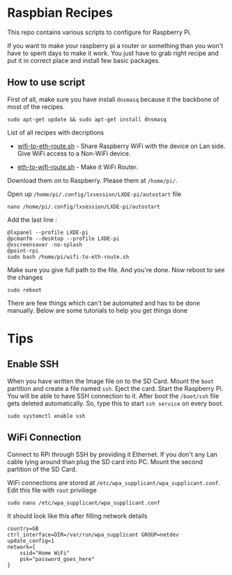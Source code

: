 # Raspbian Recipes

This repo contains various scripts to configure for Raspberry Pi.

If you want to make your raspberry pi a router or something than you won't have to spent days to make it work. 
You just have to grab right recipe and put it in correct place and install few basic packages. 

## How to use script

First of all, make sure you have install `dnsmasq` because it the backbone of most of the recipes.

    sudo apt-get update && sudo apt-get install dnsmasq
    
List of all recipes with decriptions

 - [wifi-to-eth-route.sh](wifi-to-eth-route.sh)  -   Share Raspberry WiFi with the device on Lan side.
Give WiFi access to a Non-WiFi device.

 - [eth-to-wifi-route.sh](eth-to-wifi-route.sh)  -   Make it WiFi Router.


Download them on to Raspberry. Please them at `/home/pi/`. 

Open up `/home/pi/.config/lxsession/LXDE-pi/autostart` file

    nano /home/pi/.config/lxsession/LXDE-pi/autostart
    
 Add the last line :
 
    @lxpanel --profile LXDE-pi
    @pcmanfm --desktop --profile LXDE-pi
    @xscreensaver -no-splash
    @point-rpi
    sudo bash /home/pi/wifi-to-eth-route.sh

Make sure you give full path to the file.
And you're done. Now reboot to see the changes

    sudo reboot

There are few things which can't be automated and has to be done manually. 
Below are some tutorials to help you get things done

# Tips

## Enable SSH

When you have written the Image file on to the SD Card. Mount the `boot` partition and create a file named `ssh`.
Eject the card. Start the Raspberry Pi. You will be able to have SSH connection to it.
After boot the `/boot/ssh` file gets deleted automatically. So, type this to start `ssh service` on every boot.

    sudo systemctl enable ssh
    
## WiFi Connection

Connect to RPi through SSH by providing it Ethernet. 
If you don't any Lan cable lying around than plug the SD card into PC. Mount the second partition of the SD Card.

WiFi connections are stored at `/etc/wpa_supplicant/wpa_supplicant.conf`. Edit this file with `root` priviliege 

    sudo nano /etc/wpa_supplicant/wpa_supplicant.conf
    
It should look like this after filling network details

    country=GB
    ctrl_interface=DIR=/var/run/wpa_supplicant GROUP=netdev
    update_config=1
    network={
        ssid="Home WiFi"
        psk="password_goes_here"
    }
    
